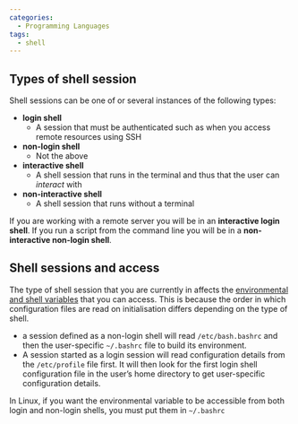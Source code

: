 ```yaml
---
categories:
  - Programming Languages
tags:
  - shell
---
```


## **Types of shell session**

Shell sessions can be one of or several instances of the following types:

- **login shell**
  - A session that must be authenticated such as when you access remote
    resources using SSH
- **non-login shell**
  - Not the above
- **interactive shell**
  - A shell session that runs in the terminal and thus that the user can
    _interact_ with
- **non-interactive shell**
  - A shell session that runs without a terminal

If you are working with a remote server you will be in an **interactive login
shell**. If you run a script from the command line you will be in a
**non-interactive non-login shell**.

## Shell sessions and access

The type of shell session that you are currently in affects the
[environmental and shell variables](Environmental-and-shell-variables-04d5ec7e8e2b486a93f002bf686e4bbb)
that you can access. This is because the order in which configuration files are
read on initialisation differs depending on the type of shell.

- a session defined as a non-login shell will read `/etc/bash.bashrc` and then
  the user-specific `~/.bashrc` file to build its environment.
- A session started as a login session will read configuration details from the
  `/etc/profile` file first. It will then look for the first login shell
  configuration file in the user’s home directory to get user-specific
  configuration details.

In Linux, if you want the environmental variable to be accessible from both
login and non-login shells, you must put them in `~/.bashrc`
